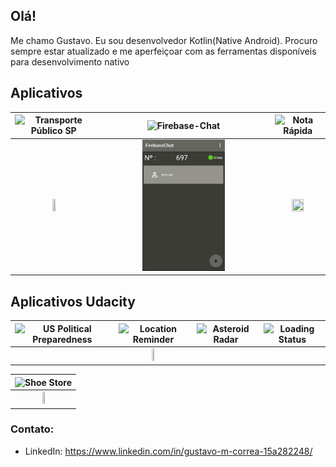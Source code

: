 ## Olá!

Me chamo Gustavo. Eu sou desenvolvedor Kotlin(Native Android). Procuro sempre estar atualizado e me aperfeiçoar com as ferramentas
disponíveis para desenvolvimento nativo 

## Aplicativos

|![Transporte Público SP](https://github.com/Malfaa/TransportePublicoSP)|![Firebase-Chat](https://github.com/Malfaa/Firebase-Chat)|![Nota Rápida](https://github.com/Malfaa/Nota_Rapida)|
|:---:|:---:|:---:|
|<img src="https://github.com/Malfaa/TransportePublicoSP/blob/main/screenshots/sptransrecord.gif" width=20% height=20%>|<img src="https://github.com/Malfaa/Firebase-Chat/blob/main/gitImages/contatos.png" width=50% height=50%>|<img src="https://github.com/Malfaa/Nota_Rapida/blob/main/gitImages/main_adc.png" width=50% height=50%>|

## Aplicativos Udacity
|![US Political Preparedness](https://github.com/Malfaa/PoliticalPreparedness)|![Location Reminder](https://github.com/Malfaa/KotlinNanoDegree_LocationReminder)|![Asteroid Radar](https://github.com/Malfaa/KotlinNanoDegree_AsteroidRadar)|![Loading Status](https://github.com/Malfaa/KotlinNanoDegree_LoadingStatus)|
|:---:|:---:|:---:|:---:|
||<img src="https://github.com/Malfaa/KotlinNanoDegree_LocationReminder/blob/main/location_reminder.gif" width=18% height=18%>|

|![Shoe Store](https://github.com/Malfaa/KotlinNanoDegree_ShoeStore)|
|:---:|
|<img src="https://github.com/Malfaa/KotlinNanoDegree_ShoeStore/blob/main/shoe_store.gif" width=10% height=10%>|

### Contato:
- LinkedIn: https://www.linkedin.com/in/gustavo-m-correa-15a282248/
<!---
Malfaa/Malfaa is a ✨ special ✨ repository because its `README.md` (this file) appears on your GitHub profile.
You can click the Preview link to take a look at your changes.
--->
